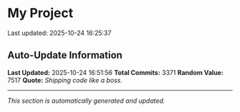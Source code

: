 # My Project


Last updated: 2025-10-24 16:25:37


















































































































































































































































































































































































































































































































































































































































































































































































































































































































































































































































































































































































































































































































































































































































































































































































































































































































































































































































































































































































































































































































































































































































































































































































































































































































































































































































































































































































































































































































































































































































































































































































































































































































































































































































































































































































































































































































































































































































































































## Auto-Update Information

**Last Updated:** 2025-10-24 16:51:56
**Total Commits:** 3371
**Random Value:** 7517
**Quote:** _Shipping code like a boss._

---
_This section is automatically generated and updated._